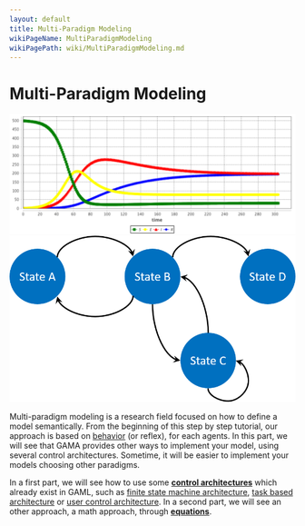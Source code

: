 ```yaml
---
layout: default
title: Multi-Paradigm Modeling
wikiPageName: MultiParadigmModeling
wikiPagePath: wiki/MultiParadigmModeling.md
---
```


[//]: # (keyword|concept_architecture)
[//]: # (keyword|concept_equation)
# Multi-Paradigm Modeling

![images/multiParadigmModeling/equation.png](resources/images/multiParadigmModeling/equation.png)
![images/fsm.png](resources/images/multiParadigmModeling/fsm.png)

[//]: # (keyword|concept_behavior)
Multi-paradigm modeling is a research field focused on how to define a model semantically. From the beginning of this step by step tutorial, our approach is based on [behavior](DefiningActionsAndBehaviors#behaviors) (or reflex), for each agents. In this part, we will see that GAMA provides other ways to implement your model, using several control architectures. Sometime, it will be easier to implement your models choosing other paradigms.

In a first part, we will see how to use some [**control architectures**](ControlArchitecture) which already exist in GAML, such as [finite state machine architecture](ControlArchitecture#finite-state-machine), [task based architecture](ControlArchitecture#task-based) or [user control architecture](#user-control-architecture). In a second part, we will see an other approach, a math approach, through [**equations**](Equations). 
